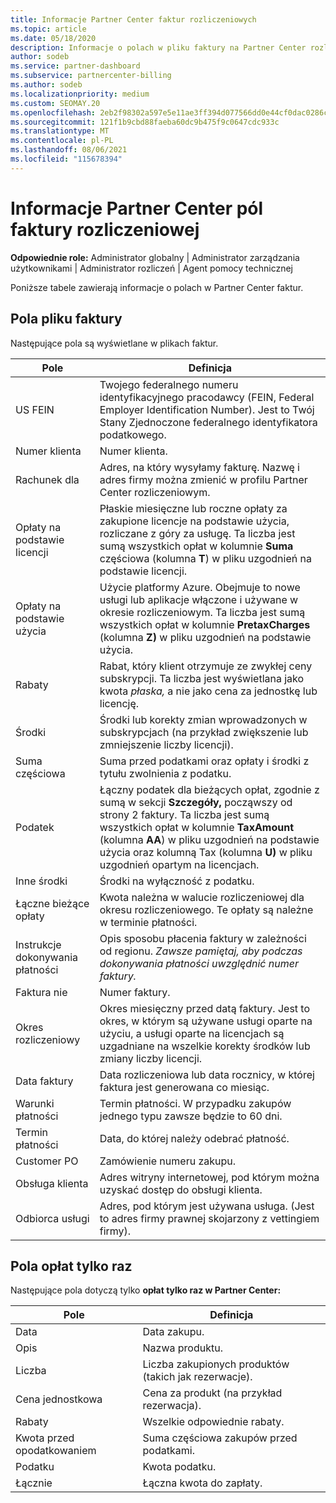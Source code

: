 ```yaml
---
title: Informacje Partner Center faktur rozliczeniowych
ms.topic: article
ms.date: 05/18/2020
description: Informacje o polach w pliku faktury na Partner Center rozliczeń. Uwzględnione są pola i definicje dla wszystkich pól faktur i pól opłat tylko raz.
author: sodeb
ms.service: partner-dashboard
ms.subservice: partnercenter-billing
ms.author: sodeb
ms.localizationpriority: medium
ms.custom: SEOMAY.20
ms.openlocfilehash: 2eb2f98302a597e5e11ae3ff394d077566dd0e44cf0dac0286cc31e74bb62803
ms.sourcegitcommit: 121f1b9cbd88faeba60dc9b475f9c0647cdc933c
ms.translationtype: MT
ms.contentlocale: pl-PL
ms.lasthandoff: 08/06/2021
ms.locfileid: "115678394"
---
```

# <a name="understand-partner-center-billing-invoice-fields"></a>Informacje Partner Center pól faktury rozliczeniowej

**Odpowiednie role:** Administrator globalny | Administrator zarządzania użytkownikami | Administrator rozliczeń | Agent pomocy technicznej

Poniższe tabele zawierają informacje o polach w Partner Center faktur.

## <a name="invoice-file-fields"></a>Pola pliku faktury

Następujące pola są wyświetlane w plikach faktur.

| Pole | Definicja |
| ----- | ---------- |
| US FEIN | Twojego federalnego numeru identyfikacyjnego pracodawcy (FEIN, Federal Employer Identification Number). Jest to Twój Stany Zjednoczone federalnego identyfikatora podatkowego. |
| Numer klienta | Numer klienta. |
| Rachunek dla | Adres, na który wysyłamy fakturę. Nazwę i adres firmy można zmienić w profilu Partner Center rozliczeniowym. |
| Opłaty na podstawie licencji | Płaskie miesięczne lub roczne opłaty za zakupione licencje na podstawie użycia, rozliczane z góry za usługę. Ta liczba jest sumą wszystkich opłat w kolumnie **Suma** częściowa (kolumna **T**) w pliku uzgodnień na podstawie licencji. |
| Opłaty na podstawie użycia | Użycie platformy Azure. Obejmuje to nowe usługi lub aplikacje włączone i używane w okresie rozliczeniowym. Ta liczba jest sumą wszystkich opłat w kolumnie **PretaxCharges** (kolumna **Z)** w pliku uzgodnień na podstawie użycia. |
| Rabaty | Rabat, który klient otrzymuje ze zwykłej ceny subskrypcji. Ta liczba jest wyświetlana jako kwota *płaska,* a nie jako cena za jednostkę lub licencję. |
| Środki | Środki lub korekty zmian wprowadzonych w subskrypcjach (na przykład zwiększenie lub zmniejszenie liczby licencji). |
| Suma częściowa | Suma przed podatkami oraz opłaty i środki z tytułu zwolnienia z podatku. |
| Podatek | Łączny podatek dla bieżących opłat, zgodnie z sumą w sekcji **Szczegóły,** począwszy od strony 2 faktury. Ta liczba jest sumą wszystkich opłat w kolumnie **TaxAmount** (kolumna **AA**)  w pliku uzgodnień na podstawie użycia oraz kolumną Tax (kolumna **U)** w pliku uzgodnień opartym na licencjach. |
| Inne środki | Środki na wyłączność z podatku. |
| Łączne bieżące opłaty | Kwota należna w walucie rozliczeniowej dla okresu rozliczeniowego. Te opłaty są należne w terminie płatności. |
| Instrukcje dokonywania płatności | Opis sposobu płacenia faktury w zależności od regionu. *Zawsze pamiętaj, aby podczas dokonywania płatności uwzględnić numer faktury.* |
| Faktura nie | Numer faktury. |
| Okres rozliczeniowy | Okres miesięczny przed datą faktury. Jest to okres, w którym są używane usługi oparte na użyciu, a usługi oparte na licencjach są uzgadniane na wszelkie korekty środków lub zmiany liczby licencji. |
| Data faktury | Data rozliczeniowa lub data rocznicy, w której faktura jest generowana co miesiąc. |
| Warunki płatności | Termin płatności. W przypadku zakupów jednego typu zawsze będzie to 60 dni. |
| Termin płatności | Data, do której należy odebrać płatność. |
| Customer PO | Zamówienie numeru zakupu. |
| Obsługa klienta | Adres witryny internetowej, pod którym można uzyskać dostęp do obsługi klienta. |
| Odbiorca usługi | Adres, pod którym jest używana usługa. (Jest to adres firmy prawnej skojarzony z vettingiem firmy). |

## <a name="one-time-charges-fields"></a>Pola opłat tylko raz

Następujące pola dotyczą tylko **opłat tylko raz w Partner Center:**

| Pole | Definicja |
| ----- | ---------- |
| Data | Data zakupu. |
| Opis | Nazwa produktu. |
| Liczba | Liczba zakupionych produktów (takich jak rezerwacje). |
| Cena jednostkowa | Cena za produkt (na przykład rezerwacja). |
| Rabaty | Wszelkie odpowiednie rabaty. |
| Kwota przed opodatkowaniem | Suma częściowa zakupów przed podatkami. |
| Podatku | Kwota podatku. |
| Łącznie | Łączna kwota do zapłaty. |
